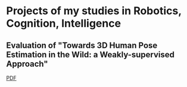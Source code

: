# Projects of my studies in Robotics, Cognition, Intelligence

## Evaluation of "Towards 3D Human Pose Estimation in the Wild: a Weakly-supervised Approach"
[PDF](https://github.com/marv17/rci/blob/master/Evaluation_%20Towards%203D%20Human%20Pose%20Estimation%20in%20the%20Wild%20a%20Weakly-supervised%20Approach.pdf)

